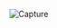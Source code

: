 ![Capture](https://github.com/AnuragDarji/Java/assets/127482974/be8a8019-bb63-4a71-a4d8-f7f478bb5332)

